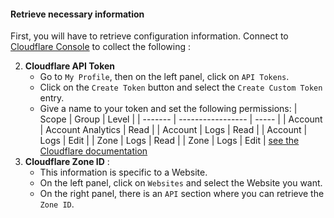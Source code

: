 #### Retrieve necessary information

First, you will have to retrieve configuration information.
Connect to [Cloudflare Console](https://dash.cloudflare.com/) to collect the following :

2. **Cloudflare API Token**
    - Go to `My Profile`, then on the left panel, click on `API Tokens`.
    - Click on the `Create Token` button and select the `Create Custom Token` entry.
    - Give a name to your token and set the following permissions:
      |  Scope  |       Group       | Level |
      | ------- | ----------------- | ----- |
      | Account | Account Analytics | Read  |
      | Account | Logs              | Read  |
      | Account | Logs              | Edit  |
      | Zone    | Logs              | Read  |
      | Zone    | Logs              | Edit  |
   [see the Cloudflare documentation](https://developers.cloudflare.com/fundamentals/api/get-started/create-token/)
3. **Cloudflare Zone ID** :
    - This information is specific to a Website.
    - On the left panel, click on `Websites` and select the Website you want.
    - On the right panel, there is an `API` section where you can retrieve the `Zone ID`.
